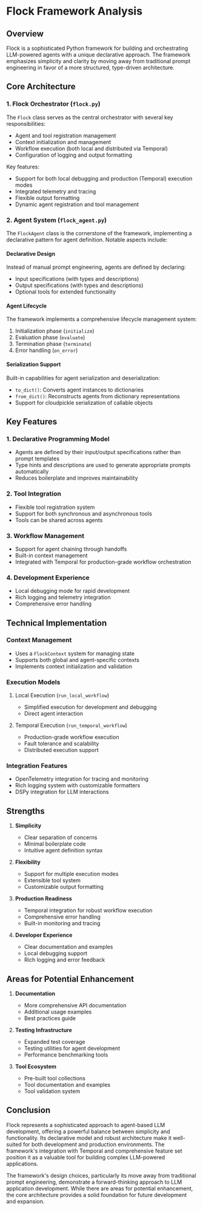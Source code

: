 # Flock Framework Analysis

## Overview

Flock is a sophisticated Python framework for building and orchestrating LLM-powered agents with a unique declarative approach. The framework emphasizes simplicity and clarity by moving away from traditional prompt engineering in favor of a more structured, type-driven architecture.

## Core Architecture

### 1. Flock Orchestrator (`flock.py`)

The `Flock` class serves as the central orchestrator with several key responsibilities:

- Agent and tool registration management
- Context initialization and management
- Workflow execution (both local and distributed via Temporal)
- Configuration of logging and output formatting

Key features:
- Support for both local debugging and production (Temporal) execution modes
- Integrated telemetry and tracing
- Flexible output formatting
- Dynamic agent registration and tool management

### 2. Agent System (`flock_agent.py`)

The `FlockAgent` class is the cornerstone of the framework, implementing a declarative pattern for agent definition. Notable aspects include:

#### Declarative Design
Instead of manual prompt engineering, agents are defined by declaring:
- Input specifications (with types and descriptions)
- Output specifications (with types and descriptions)
- Optional tools for extended functionality

#### Agent Lifecycle
The framework implements a comprehensive lifecycle management system:
1. Initialization phase (`initialize`)
2. Evaluation phase (`evaluate`)
3. Termination phase (`terminate`)
4. Error handling (`on_error`)

#### Serialization Support
Built-in capabilities for agent serialization and deserialization:
- `to_dict()`: Converts agent instances to dictionaries
- `from_dict()`: Reconstructs agents from dictionary representations
- Support for cloudpickle serialization of callable objects

## Key Features

### 1. Declarative Programming Model
- Agents are defined by their input/output specifications rather than prompt templates
- Type hints and descriptions are used to generate appropriate prompts automatically
- Reduces boilerplate and improves maintainability

### 2. Tool Integration
- Flexible tool registration system
- Support for both synchronous and asynchronous tools
- Tools can be shared across agents

### 3. Workflow Management
- Support for agent chaining through handoffs
- Built-in context management
- Integrated with Temporal for production-grade workflow orchestration

### 4. Development Experience
- Local debugging mode for rapid development
- Rich logging and telemetry integration
- Comprehensive error handling

## Technical Implementation

### Context Management
- Uses a `FlockContext` system for managing state
- Supports both global and agent-specific contexts
- Implements context initialization and validation

### Execution Models
1. Local Execution (`run_local_workflow`)
   - Simplified execution for development and debugging
   - Direct agent interaction

2. Temporal Execution (`run_temporal_workflow`)
   - Production-grade workflow execution
   - Fault tolerance and scalability
   - Distributed execution support

### Integration Features
- OpenTelemetry integration for tracing and monitoring
- Rich logging system with customizable formatters
- DSPy integration for LLM interactions

## Strengths

1. **Simplicity**
   - Clear separation of concerns
   - Minimal boilerplate code
   - Intuitive agent definition syntax

2. **Flexibility**
   - Support for multiple execution modes
   - Extensible tool system
   - Customizable output formatting

3. **Production Readiness**
   - Temporal integration for robust workflow execution
   - Comprehensive error handling
   - Built-in monitoring and tracing

4. **Developer Experience**
   - Clear documentation and examples
   - Local debugging support
   - Rich logging and error feedback

## Areas for Potential Enhancement

1. **Documentation**
   - More comprehensive API documentation
   - Additional usage examples
   - Best practices guide

2. **Testing Infrastructure**
   - Expanded test coverage
   - Testing utilities for agent development
   - Performance benchmarking tools

3. **Tool Ecosystem**
   - Pre-built tool collections
   - Tool documentation and examples
   - Tool validation system

## Conclusion

Flock represents a sophisticated approach to agent-based LLM development, offering a powerful balance between simplicity and functionality. Its declarative model and robust architecture make it well-suited for both development and production environments. The framework's integration with Temporal and comprehensive feature set position it as a valuable tool for building complex LLM-powered applications.

The framework's design choices, particularly its move away from traditional prompt engineering, demonstrate a forward-thinking approach to LLM application development. While there are areas for potential enhancement, the core architecture provides a solid foundation for future development and expansion.
